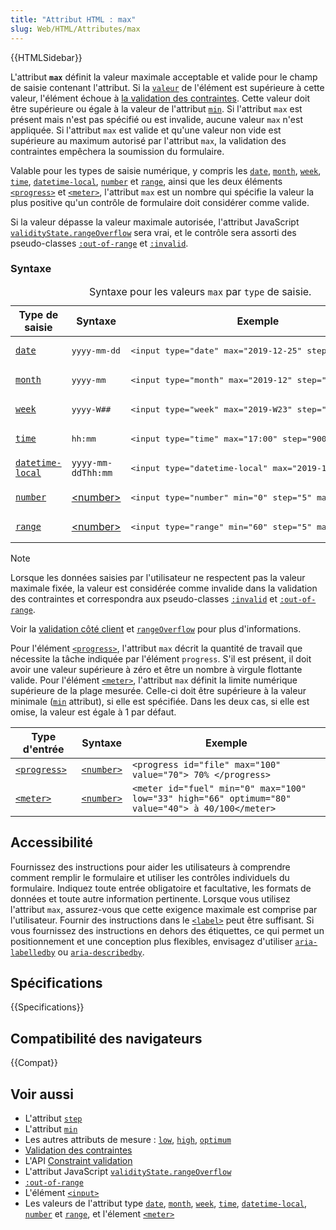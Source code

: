 ```yaml
---
title: "Attribut HTML : max"
slug: Web/HTML/Attributes/max
---
```


{{HTMLSidebar}}

L'attribut **`max`** définit la valeur maximale acceptable et valide pour le champ de saisie contenant l'attribut. Si la [`valeur`](/fr/docs/Web/HTML/Element/input#attr-value) de l'élément est supérieure à cette valeur, l'élément échoue à [la validation des contraintes](/fr/docs/Web/HTML/Constraint_validation). Cette valeur doit être supérieure ou égale à la valeur de l'attribut [`min`](min). Si l'attribut `max` est présent mais n'est pas spécifié ou est invalide, aucune valeur `max` n'est appliquée. Si l'attribut `max` est valide et qu'une valeur non vide est supérieure au maximum autorisé par l'attribut `max`, la validation des contraintes empêchera la soumission du formulaire.

Valable pour les types de saisie numérique, y compris les [`date`](/fr/docs/Web/HTML/Element/input/date), [`month`](/fr/docs/Web/HTML/Element/input/month), [`week`](/fr/docs/Web/HTML/Element/input/week), [`time`](/fr/docs/Web/HTML/Element/input/time), [`datetime-local`](/fr/docs/Web/HTML/Element/input/datetime-local), [`number`](/fr/docs/Web/HTML/Element/input/number) et [`range`](/fr/docs/Web/HTML/Element/input/range), ainsi que les deux éléments [`<progress>`](/fr/docs/Web/HTML/Element/progress) et [`<meter>`](/fr/docs/Web/HTML/Element/meter), l'attribut `max` est un nombre qui spécifie la valeur la plus positive qu'un contrôle de formulaire doit considérer comme valide.

Si la valeur dépasse la valeur maximale autorisée, l'attribut JavaScript [`validityState.rangeOverflow`](/fr/docs/Web/API/validityState/rangeOverflow) sera vrai, et le contrôle sera assorti des pseudo-classes [`:out-of-range`](/fr/docs/Web/CSS/:out-of-range) et [`:invalid`](/fr/docs/Web/CSS/:invalid).

### Syntaxe

<table class="standard-table">
  <caption>
    Syntaxe pour les valeurs
    <code>max</code>
    par
    <code>type</code>
    de saisie.
  </caption>
  <thead>
    <tr>
      <th>Type de saisie</th>
      <th>Syntaxe</th>
      <th>Exemple</th>
    </tr>
  </thead>
  <tbody>
    <tr>
      <td>
        <a href="/fr/docs/Web/HTML/Element/Input/date"><code>date</code></a>
      </td>
      <td><pre class="brush: html">yyyy-mm-dd</pre></td>
      <td>
        <pre class="brush: html">
&#x3C;input type="date" max="2019-12-25" step="1"></pre
        >
      </td>
    </tr>
    <tr>
      <td>
        <a href="/fr/docs/Web/HTML/Element/Input/month"><code>month</code></a>
      </td>
      <td><pre class="brush: html">yyyy-mm</pre></td>
      <td>
        <pre class="brush: html">
&#x3C;input type="month" max="2019-12" step="12"></pre
        >
      </td>
    </tr>
    <tr>
      <td>
        <a href="/fr/docs/Web/HTML/Element/Input/week"><code>week</code></a>
      </td>
      <td><pre class="brush: html">yyyy-W##</pre></td>
      <td>
        <pre class="brush: html">
&#x3C;input type="week" max="2019-W23" step=""></pre
        >
      </td>
    </tr>
    <tr>
      <td>
        <a href="/fr/docs/Web/HTML/Element/Input/time"><code>time</code></a>
      </td>
      <td><pre class="brush: html">hh:mm</pre></td>
      <td>
        <pre class="brush: html">
&#x3C;input type="time" max="17:00" step="900"></pre
        >
      </td>
    </tr>
    <tr>
      <td>
        <a href="/fr/docs/Web/HTML/Element/Input/datetime-local"
          ><code>datetime-local</code></a
        >
      </td>
      <td><code>yyyy-mm-ddThh:mm</code></td>
      <td>
        <pre class="brush: html">
&#x3C;input type="datetime-local" max="2019-12-25T23:59"></pre
        >
      </td>
    </tr>
    <tr>
      <td>
        <a href="/fr/docs/Web/HTML/Element/Input/number"><code>number</code></a>
      </td>
      <td><a href="/fr/docs/Web/CSS/number">&#x3C;number></a></td>
      <td>
        <pre class="brush: html">
&#x3C;input type="number" min="0" step="5" max="100"></pre
        >
      </td>
    </tr>
    <tr>
      <td>
        <a href="/fr/docs/Web/HTML/Element/Input/range"><code>range</code></a>
      </td>
      <td><a href="/fr/docs/Web/CSS/number">&#x3C;number></a></td>
      <td>
        <pre class="brush: html">
&#x3C;input type="range" min="60" step="5" max="100"></pre
        >
      </td>
    </tr>
  </tbody>
</table>

> [!NOTE]
> Lorsque les données saisies par l'utilisateur ne respectent pas la valeur maximale fixée, la valeur est considérée comme invalide dans la validation des contraintes et correspondra aux pseudo-classes [`:invalid`](/fr/docs/Web/CSS/:invalid) et [`:out-of-range`](/fr/docs/Web/CSS/:out-of-range).

Voir la [validation côté client](/fr/docs/Web/HTML/Constraint_validation) et [`rangeOverflow`](/fr/docs/Web/API/ValidityState/rangeOverflow) pour plus d'informations.

Pour l'élément [`<progress>`](/fr/docs/Web/HTML/Element/progress), l'attribut `max` décrit la quantité de travail que nécessite la tâche indiquée par l'élément `progress`. S'il est présent, il doit avoir une valeur supérieure à zéro et être un nombre à virgule flottante valide. Pour l'élément [`<meter>`](/fr/docs/Web/HTML/Element/meter), l'attribut `max` définit la limite numérique supérieure de la plage mesurée. Celle-ci doit être supérieure à la valeur minimale ([`min`](/fr/docs/Web/HTML/Attributes/min) attribut), si elle est spécifiée. Dans les deux cas, si elle est omise, la valeur est égale à 1 par défaut.

| Type d'entrée                                      | Syntaxe                               | Exemple                                                                                           |
| -------------------------------------------------- | ------------------------------------- | ------------------------------------------------------------------------------------------------- |
| [`<progress>`](/fr/docs/Web/HTML/Element/progress) | [`<number>`](/fr/docs/Web/CSS/number) | `<progress id="file" max="100" value="70"> 70% </progress>`                                       |
| [`<meter>`](/fr/docs/Web/HTML/Element/meter)       | [`<number>`](/fr/docs/Web/CSS/number) | `<meter id="fuel" min="0" max="100" low="33" high="66" optimum="80" value="40"> à 40/100</meter>` |

## Accessibilité

Fournissez des instructions pour aider les utilisateurs à comprendre comment remplir le formulaire et utiliser les contrôles individuels du formulaire. Indiquez toute entrée obligatoire et facultative, les formats de données et toute autre information pertinente. Lorsque vous utilisez l'attribut `max`, assurez-vous que cette exigence maximale est comprise par l'utilisateur. Fournir des instructions dans le [`<label>`](/fr/docs/Web/HTML/Element/label) peut être suffisant. Si vous fournissez des instructions en dehors des étiquettes, ce qui permet un positionnement et une conception plus flexibles, envisagez d'utiliser [`aria-labelledby`](/fr/docs/Web/Accessibility/ARIA/ARIA_Techniques/Using_the_aria-labelledby_attribute) ou [`aria-describedby`](/fr/docs/Web/Accessibility/ARIA/ARIA_Techniques/Using_the_aria-describedby_attribute).

## Spécifications

{{Specifications}}

## Compatibilité des navigateurs

{{Compat}}

## Voir aussi

- L'attribut [`step`](/fr/docs/Web/HTML/Attributes/step)
- L'attribut [`min`](/fr/docs/Web/HTML/Attributes/min)
- Les autres attributs de mesure : [`low`](/fr/docs/Web/HTML/Element/meter#attr-low), [`high`](/fr/docs/Web/HTML/Element/meter#attr-high), [`optimum`](/fr/docs/Web/HTML/Element/meter#attr-optimum)
- [Validation des contraintes](/fr/docs/Web/HTML/Constraint_validation)
- L'API [Constraint validation](/fr/docs/Learn/Forms/Form_validation)
- L'attribut JavaScript [`validityState.rangeOverflow`](/fr/docs/Web/API/validityState/rangeOverflow)
- [`:out-of-range`](/fr/docs/Web/CSS/:out-of-range)
- L'élément [`<input>`](/fr/docs/Web/HTML/Element/input)
- Les valeurs de l'attribut type [`date`](/fr/docs/Web/HTML/Element/input/date), [`month`](/fr/docs/Web/HTML/Element/input/month), [`week`](/fr/docs/Web/HTML/Element/input/week), [`time`](/fr/docs/Web/HTML/Element/input/time), [`datetime-local`](/fr/docs/Web/HTML/Element/input/datetime-local), [`number`](/fr/docs/Web/HTML/Element/input/number) et [`range`](/fr/docs/Web/HTML/Element/input/range), et l'élement [`<meter>`](/fr/docs/Web/HTML/Element/meter)
